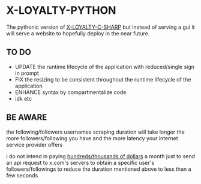 # X-LOYALTY-PYTHON

The pythonic version of [X-LOYALTY-C-SHARP](https://github.com/CHRISSY-FRANKY/X-LOYALTY-C-SHARP) but instead of serving a gui it will serve a website to hopefully deploy in the near future.

## TO DO
- UPDATE the runtime lifecycle of the application with reduced/single sign in prompt
- FIX the resizing to be consistent throughout the runtime lifecycle of the application
- ENHANCE syntax by compartmentalize code
- idk etc

## BE AWARE

the following/followers usernames scraping duration will take longer the more followers/following you have and the more latency your internet service provider offers

i do not intend in paying [hundreds/thousands of dollars](https://developer.x.com/en/portal/products/pro) a month just to send an api request to x.com's servers to obtain a specific user's followers/followings to reduce the duration mentioned above to less than a few seconds

